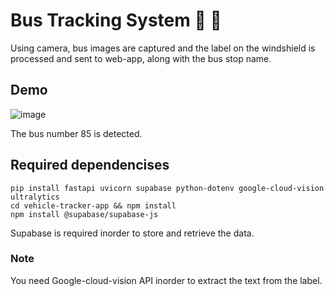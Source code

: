 # Bus Tracking System 🚌 📍
Using camera, bus images are captured and the label on the windshield is processed and sent to web-app, along with the bus stop name.

## Demo
![image](https://github.com/user-attachments/assets/e3cf37dc-ef82-435d-914a-006985ddb46d)

The bus number 85 is detected.

## Required dependencises
```
pip install fastapi uvicorn supabase python-dotenv google-cloud-vision ultralytics
cd vehicle-tracker-app && npm install
npm install @supabase/supabase-js
```
Supabase is required inorder to store and retrieve the data.

### Note
You need Google-cloud-vision API inorder to extract the text from the label.
